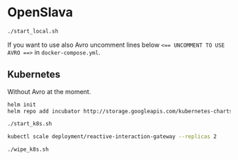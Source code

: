 # OpenSlava

```sh
./start_local.sh
```

If you want to use also Avro uncomment lines below `<== UNCOMMENT TO USE AVRO ==>` in `docker-compose.yml`.

## Kubernetes

Without Avro at the moment.

```sh
helm init
helm repo add incubator http://storage.googleapis.com/kubernetes-charts-incubator

./start_k8s.sh

kubectl scale deployment/reactive-interaction-gateway --replicas 2

./wipe_k8s.sh
```
